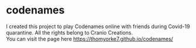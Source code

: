 # codenames

I created this project to play Codenames online with friends during Covid-19 quarantine. All the rights belong to Cranio Creations. <br/>
You can visit the page here https://thomyorke7.github.io/codenames/
